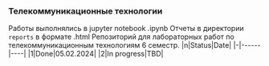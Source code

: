 ### Телекоммуникационные технологии
Работы выполнялись в jupyter notebook .ipynb
Отчеты в директории `reports` в формате .html
Репозиторий для лабораторных работ по телекоммуникационным технологиям 6 семестр.
|n|Status|Date|
|-|------|----|
|1|Done|05.02.2024|
|2|In progress|TBD|
